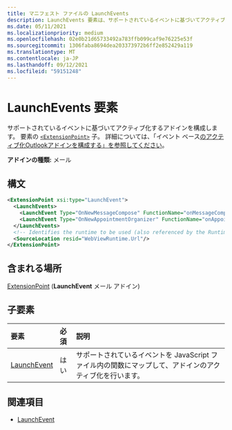 ```yaml
---
title: マニフェスト ファイルの LaunchEvents
description: LaunchEvents 要素は、サポートされているイベントに基づいてアクティブ化するアドインを構成します。
ms.date: 05/11/2021
ms.localizationpriority: medium
ms.openlocfilehash: 02e0b21d65733492a783ffb099caf9e76225e53f
ms.sourcegitcommit: 1306faba8694dea203373972b6ff2e852429a119
ms.translationtype: MT
ms.contentlocale: ja-JP
ms.lasthandoff: 09/12/2021
ms.locfileid: "59151248"
---
```

# <a name="launchevents-element"></a>LaunchEvents 要素

サポートされているイベントに基づいてアクティブ化するアドインを構成します。 要素の [`<ExtensionPoint>`](extensionpoint.md) 子。 詳細については、「イベント ベース[のアクティブ化Outlookアドインを構成する」を参照してください](../../outlook/autolaunch.md)。

**アドインの種類:** メール

## <a name="syntax"></a>構文

```XML
<ExtensionPoint xsi:type="LaunchEvent">
  <LaunchEvents>
    <LaunchEvent Type="OnNewMessageCompose" FunctionName="onMessageComposeHandler"/>
    <LaunchEvent Type="OnNewAppointmentOrganizer" FunctionName="onAppointmentComposeHandler"/>
  </LaunchEvents>
  <!-- Identifies the runtime to be used (also referenced by the Runtime element). -->
  <SourceLocation resid="WebViewRuntime.Url"/>
</ExtensionPoint>
```

## <a name="contained-in"></a>含まれる場所

[ExtensionPoint](extensionpoint.md) (**LaunchEvent** メール アドイン)

## <a name="child-elements"></a>子要素

|  要素 |  必須  |  説明  |
|:-----|:-----|:-----|
| [LaunchEvent](launchevent.md) | はい |  サポートされているイベントを JavaScript ファイル内の関数にマップして、アドインのアクティブ化を行います。 |

## <a name="see-also"></a>関連項目

- [LaunchEvent](launchevent.md)
